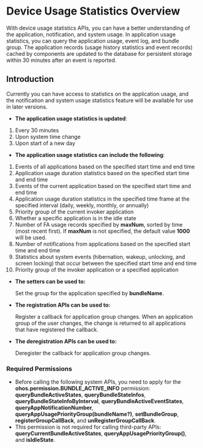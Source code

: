 # Device Usage Statistics Overview

With device usage statistics APIs, you can have a better understanding of the application, notification, and system usage. In application usage statistics, you can query the application usage, event log, and bundle group. The application records (usage history statistics and event records) cached by components are updated to the database for persistent storage within 30 minutes after an event is reported.

## Introduction

Currently you can have access to statistics on the application usage, and the notification and system usage statistics feature will be available for use in later versions.

- **The application usage statistics is updated**:
1.  Every 30 minutes
2.  Upon system time change
3.  Upon start of a new day

- **The application usage statistics can include the following**:
1.  Events of all applications based on the specified start time and end time
2.  Application usage duration statistics based on the specified start time and end time
3.  Events of the current application based on the specified start time and end time
4.  Application usage duration statistics in the specified time frame at the specified interval (daily, weekly, monthly, or annually)
5.  Priority group of the current invoker application
6.  Whether a specific application is in the idle state
7.  Number of FA usage records specified by **maxNum**, sorted by time (most recent first). If **maxNum** is not specified, the default value **1000** will be used.
8.  Number of notifications from applications based on the specified start time and end time
9.  Statistics about system events (hibernation, wakeup, unlocking, and screen locking) that occur between the specified start time and end time
10. Priority group of the invoker application or a specified application

- **The setters can be used to:**

  Set the group for the application specified by **bundleName**.

- **The registration APIs can be used to:**

  Register a callback for application group changes. When an application group of the user changes, the change is returned to all applications that have registered the callback.

- **The deregistration APIs can be used to:**

  Deregister the callback for application group changes.

### Required Permissions
- Before calling the following system APIs, you need to apply for the **ohos.permission.BUNDLE_ACTIVE_INFO** permission: **queryBundleActiveStates**, **queryBundleStateInfos**, **queryBundleStateInfoByInterval**, **queryBundleActiveEventStates**, **queryAppNotificationNumber**, **queryAppUsagePriorityGroup(bundleName?)**, **setBundleGroup**, **registerGroupCallBack**, and **unRegisterGroupCallBack**.
- This permission is not required for calling third-party APIs: **queryCurrentBundleActiveStates**, **queryAppUsagePriorityGroup()**, and **isIdleState**.
